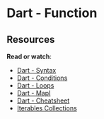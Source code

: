 # Dart - Function

<div class="panel panel-default" id="project-description">
  <div class="panel-body">
    <h2>Resources</h2>

<p><strong>Read or watch</strong>:</p>

<ul>
<li><a href="https://www.tutorialspoint.com/dart_programming/dart_programming_syntax.htm" title="Dart - Syntax" target="_blank">Dart - Syntax</a></li>
<li><a href="https://www.tutorialspoint.com/dart_programming/dart_programming_decision_making.htm" title="Dart - Conditions" target="_blank">Dart - Conditions</a> </li>
<li><a href="https://www.tutorialspoint.com/dart_programming/dart_programming_loops.htm" title="Dart - Loops" target="_blank">Dart - Loops</a> </li>
<li><a href="https://www.tutorialspoint.com/dart_programming/dart_programming_map.htm" title="Dart - MapI" target="_blank">Dart - MapI</a> </li>
<li><a href="https://dart.dev/codelabs/dart-cheatsheet" title="Dart - Cheatsheet" target="_blank">Dart - Cheatsheet</a> </li>
<li><a href="https://dart.dev/codelabs/iterables" title="Iterables Collections" target="_blank">Iterables Collections</a> </li>
</ul>

  </div>
</div>
